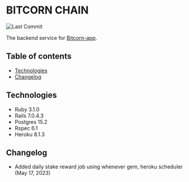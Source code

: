 # BITCORN CHAIN

![Last Commit](https://img.shields.io/github/last-commit/benjipt/bitcorn-chain)

The backend service for [Bitcorn-app](https://github.com/benjipt/bitcorn-app).

## Table of contents

- [Technologies](#technologies)
- [Changelog](#changelog)

## Technologies

*  Ruby 3.1.0
*  Rails 7.0.4.3
*  Postgres 15.2
*  Rspec 6.1
*  Heroku 8.1.3

## Changelog

-  Added daily stake reward job using whenever gem, heroku scheduler (May 17, 2023)
